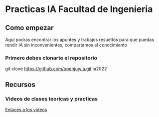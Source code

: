 # Practicas IA Facultad de Ingenieria

## Como empezar

Aqui podras encontrar los apuntes y trabajos resueltos para que puedas rendir IA sin inconvenientes, compartamos el conocimiento

### Primero debes clonarte el repositorio

git clone https://github.com/openjuy/ia.git ia2022

## Recursos

### Videos de clases teoricas y practicas

[Enlaces a los videos](https://www.youtube.com/watch?v=EeuMcAFZtQg&list=PLLcaxF0d9U3rSmAGd5Q9SvFZSgqzad_z4)
